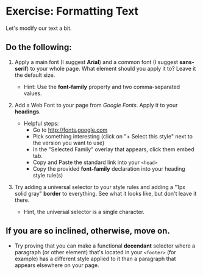 # Exercise: Formatting Text

Let's modify our text a bit. 

## Do the following:

1. Apply a main font (I suggest **Arial**) and a common font (I suggest **sans-serif**) to your whole page.  What element should you apply it to?  Leave it the default size.
    - Hint:  Use the **font-family** property and two comma-separated values.

1. Add a Web Font to your page from *Google Fonts*.  Apply it to your **headings**.
    - Helpful steps:
        - Go to http://fonts.google.com
        - Pick something interesting (click on "+ Select this style" next to the version you want to use)
        - In the "Selected Family" overlay that appears, click them embed tab.
        - Copy and Paste the standard link into your `<head>`
        - Copy the provided **font-family** declaration into your heading style rule(s)

1. Try adding a universal selector to your style rules and adding a "1px solid gray" **border** to everything.  See what it looks like, but don't leave it there.
    - Hint, the universal selector is a single character.

## If you are so inclined, otherwise, move on.
- Try proving that you can make a functional **decendant** selector where a paragraph (or other element) that's located in your `<footer>` (for example) has a different style applied to it than a paragraph that appears elsewhere on your page.

